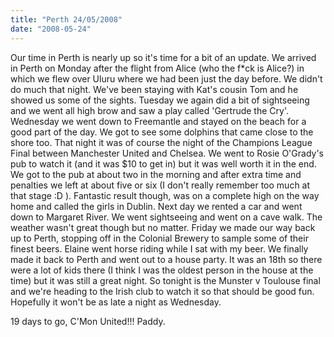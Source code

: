 ```yaml
---
title: "Perth 24/05/2008"
date: "2008-05-24"
---
```

Our time in Perth is nearly up so it's time for a bit of an update. We arrived in Perth on Monday after the flight from Alice (who the f*ck is Alice?) in which we flew over Uluru where we had been just the day before. We didn't do much that night. We've been staying with Kat's cousin Tom and he showed us some of the sights. Tuesday we again did a bit of sightseeing and we went all high brow and saw a play called 'Gertrude the Cry'. Wednesday we went down to Freemantle and stayed on the beach for a good part of the day. We got to see some dolphins that came close to the shore too. That night it was of course the night of the Champions League Final between Manchester United and Chelsea. We went to Rosie O'Grady's pub to watch it (and it was $10 to get in) but it was well worth it in the end. We got to the pub at about two in the morning and after extra time and penalties we left at about five or six (I don't really remember too much at that stage :D ). Fantastic result though, was on a complete high on the way home and called the girls in Dublin. Next day we rented a car and went down to Margaret River. We went sightseeing and went on a cave walk. The weather wasn't great though but no matter. Friday we made our way back up to Perth, stopping off in the Colonial Brewery to sample some of their finest beers. Elaine went horse riding while I sat with my beer. We finally made it back to Perth and went out to a house party. It was an 18th so there were a lot of kids there (I think I was the oldest person in the house at the time) but it was still a great night. So tonight is the Munster v Toulouse final and we're heading to the Irish club to watch it so that should be good fun. Hopefully it won't be as late a night as Wednesday.

19 days to go, C'Mon United!!!
Paddy.
